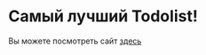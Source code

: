 # Самый лучший Todolist!

Вы можете посмотреть сайт [здесь](https://eugenemorash.github.io/todolist5/)
